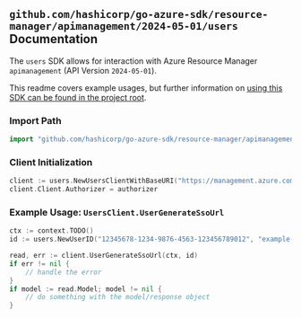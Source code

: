 
## `github.com/hashicorp/go-azure-sdk/resource-manager/apimanagement/2024-05-01/users` Documentation

The `users` SDK allows for interaction with Azure Resource Manager `apimanagement` (API Version `2024-05-01`).

This readme covers example usages, but further information on [using this SDK can be found in the project root](https://github.com/hashicorp/go-azure-sdk/tree/main/docs).

### Import Path

```go
import "github.com/hashicorp/go-azure-sdk/resource-manager/apimanagement/2024-05-01/users"
```


### Client Initialization

```go
client := users.NewUsersClientWithBaseURI("https://management.azure.com")
client.Client.Authorizer = authorizer
```


### Example Usage: `UsersClient.UserGenerateSsoUrl`

```go
ctx := context.TODO()
id := users.NewUserID("12345678-1234-9876-4563-123456789012", "example-resource-group", "serviceValue", "userIdValue")

read, err := client.UserGenerateSsoUrl(ctx, id)
if err != nil {
	// handle the error
}
if model := read.Model; model != nil {
	// do something with the model/response object
}
```
